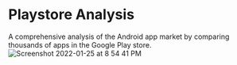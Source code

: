 # Playstore Analysis
A comprehensive analysis of the Android app market by comparing thousands of apps in the Google Play store.
![Screenshot 2022-01-25 at 8 54 41 PM](https://user-images.githubusercontent.com/82574933/151004952-364b9c1a-10fd-4d26-9de8-4cad9305bea6.png)
